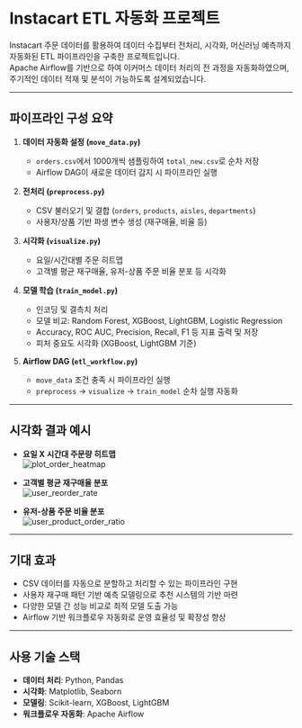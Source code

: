 # Instacart ETL 자동화 프로젝트

Instacart 주문 데이터를 활용하여 데이터 수집부터 전처리, 시각화, 머신러닝 예측까지 자동화된 ETL 파이프라인을 구축한 프로젝트입니다.  
Apache Airflow를 기반으로 하여 이커머스 데이터 처리의 전 과정을 자동화하였으며, 주기적인 데이터 적재 및 분석이 가능하도록 설계되었습니다.

---


## 파이프라인 구성 요약

1. **데이터 자동화 설정 (`move_data.py`)**  
   - `orders.csv`에서 1000개씩 샘플링하여 `total_new.csv`로 순차 저장  
   - Airflow DAG이 새로운 데이터 감지 시 파이프라인 실행

2. **전처리 (`preprocess.py`)**  
   - CSV 불러오기 및 결합 (`orders`, `products`, `aisles`, `departments`)  
   - 사용자/상품 기반 파생 변수 생성 (재구매율, 비율 등)

3. **시각화 (`visualize.py`)**  
   - 요일/시간대별 주문 히트맵  
   - 고객별 평균 재구매율, 유저-상품 주문 비율 분포 등 시각화

4. **모델 학습 (`train_model.py`)**  
   - 인코딩 및 결측치 처리  
   - 모델 비교: Random Forest, XGBoost, LightGBM, Logistic Regression  
   - Accuracy, ROC AUC, Precision, Recall, F1 등 지표 출력 및 저장  
   - 피처 중요도 시각화 (XGBoost, LightGBM 기준)

5. **Airflow DAG (`etl_workflow.py`)**  
   - `move_data` 조건 충족 시 파이프라인 실행  
   - `preprocess` → `visualize` → `train_model` 순차 실행 자동화

---

## 시각화 결과 예시
- **요일 X 시간대 주문량 히트맵**  
  ![plot_order_heatmap](plots/order_heatmap.png)

- **고객별 평균 재구매율 분포**  
  ![user_reorder_rate](plots/user_reorder_rate.png)

- **유저-상품 주문 비율 분포**  
  ![user_product_order_ratio](plots/user_product_order_ratio.png)

---

## 기대 효과

- CSV 데이터를 자동으로 분할하고 처리할 수 있는 파이프라인 구현  
- 사용자 재구매 패턴 기반 예측 모델링으로 추천 시스템의 기반 마련  
- 다양한 모델 간 성능 비교로 최적 모델 도출 가능  
- Airflow 기반 워크플로우 자동화로 운영 효율성 및 확장성 향상
---

## 사용 기술 스택
- **데이터 처리**: Python, Pandas  
- **시각화**: Matplotlib, Seaborn  
- **모델링**: Scikit-learn, XGBoost, LightGBM  
- **워크플로우 자동화**: Apache Airflow  
